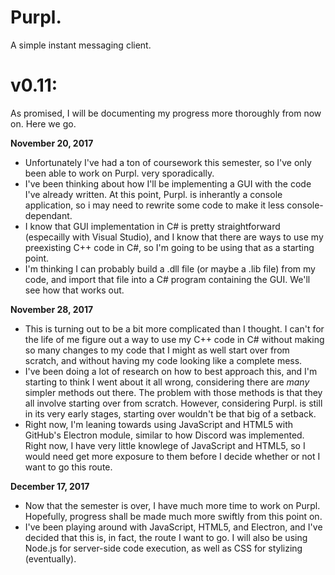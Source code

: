 # Purpl.
A simple instant messaging client.

# v0.11:
As promised, I will be documenting my progress more thoroughly from now on. Here we go.

**November 20, 2017**
 - Unfortunately I've had a ton of coursework this semester, so I've only been able to work on Purpl. very sporadically.
 - I've been thinking about how I'll be implementing a GUI with the code I've already written. At this point, Purpl. is inherantly a console application, so i may need to rewrite some code to make it less console-dependant. 
 - I know that GUI implementation in C# is pretty straightforward (especailly with Visual Studio), and I know that there are ways to use my preexisting C++ code in C#, so I'm going to be using that as a starting point.
 - I'm thinking I can probably build a .dll file (or maybe a .lib file) from my code, and import that file into a C# program containing the GUI. We'll see how that works out.
 
**November 28, 2017**
 - This is turning out to be a bit more complicated than I thought. I can't for the life of me figure out a way to use my C++ code in C# without making so many changes to my code that I might as well start over from scratch, and without having my code looking like a complete mess.
 - I've been doing a lot of research on how to best approach this, and I'm starting to think I went about it all wrong, considering there are *many* simpler methods out there. The problem with those methods is that they all involve starting over from scratch. However, considering Purpl. is still in its very early stages, starting over wouldn't be that big of a setback.
 - Right now, I'm leaning towards using JavaScript and HTML5 with GitHub's Electron module, similar to how Discord was implemented. Right now, I have very little knowlege of JavaScript and HTML5, so I would need get more exposure to them before I decide whether or not I want to go this route.
 
**December 17, 2017**
 - Now that the semester is over, I have much more time to work on Purpl. Hopefully, progress shall be made much more swiftly from this point on.
 - I've been playing around with JavaScript, HTML5, and Electron, and I've decided that this is, in fact, the route I want to go. I will also be using Node.js for server-side code execution, as well as CSS for stylizing (eventually).
